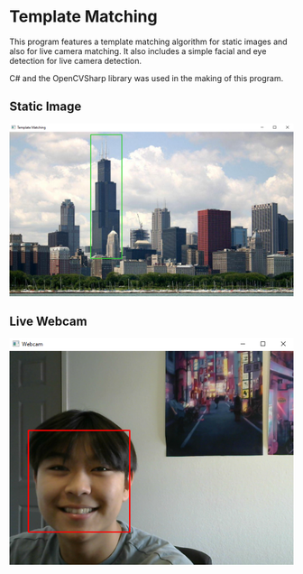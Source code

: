 # Template Matching

This program features a template matching algorithm for static images and also for live camera matching. It also includes a simple facial and eye detection for live camera detection.

C# and the OpenCVSharp library was used in the making of this program.

## Static Image
![alt text](https://github.com/clwang5/Template-Matching/blob/main/images/demonstration.PNG "Template matching willis tower to chicago skyline")

## Live Webcam
![alt text](https://github.com/clwang5/Template-Matching/blob/main/images/webcamdemo.PNG "Template matching willis tower to chicago skyline")
